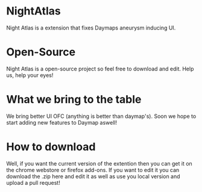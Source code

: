 # NightAtlas
Night Atlas is a extension that fixes Daymaps aneurysm inducing UI. 

# Open-Source
Night Atlas is a open-source project so feel free to download and edit. Help us, help your eyes!

# What we bring to the table
We bring better UI OFC (anything is better than daymap's). Soon we hope to start adding new features to Daymap aswell!

# How to download
Well, if you want the current version of the extention then you can get it on the chrome webstore or firefox add-ons. If you want to edit it you can download the .zip here and edit it as well as use you local version and upload a pull request!